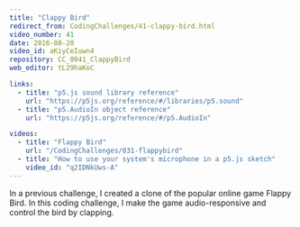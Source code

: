 ```yaml
---
title: "Clappy Bird"
redirect_from: CodingChallenges/41-clappy-bird.html
video_number: 41
date: 2016-08-20
video_id: aKiyCeIuwn4
repository: CC_0041_ClappyBird
web_editor: tL29haKoC

links:
  - title: "p5.js sound library reference"
    url: "https://p5js.org/reference/#/libraries/p5.sound"
  - title: "p5.AudioIn object reference"
    url: "https://p5js.org/reference/#/p5.AudioIn"

videos:
  - title: "Flappy Bird"
    url: "/CodingChallenges/031-flappybird"
  - title: "How to use your system's microphone in a p5.js sketch"
    video_id: "q2IDNkUws-A"
---
```


In a previous challenge, I created a clone of the popular online game Flappy Bird. In this coding challenge, I make the game audio-responsive and control the bird by clapping.
